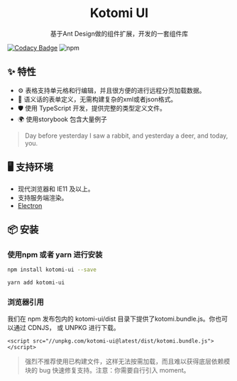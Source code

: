 <h1 align="center">Kotomi UI</h1>
<div align="center">基于Ant Design做的组件扩展，开发的一套组件库</div>


[![Codacy Badge](https://api.codacy.com/project/badge/Grade/e250572478fe40f18b4164d325c78176)](https://www.codacy.com/gh/Kotomi-Team/kotomi-ui?utm_source=github.com&amp;utm_medium=referral&amp;utm_content=Kotomi-Team/kotomi-ui&amp;utm_campaign=Badge_Grade) ![![npm](https://www.npmjs.com/package/kotomi-ui)](https://img.shields.io/npm/dw/kotomi-ui?label=npm)

## ✨ 特性

- ⚙️ 表格支持单元格和行编辑，并且很方便的进行远程分页加载数据。
- 🌈 语义话的表单定义，无需构建复杂的xml或者json格式。
- 🛡 使用 TypeScript 开发，提供完整的类型定义文件。
- 🌍 使用storybook 包含大量例子

> Day before yesterday I saw a rabbit, and yesterday a deer, and today, you.

## 🖥 支持环境

- 现代浏览器和 IE11 及以上。
- 支持服务端渲染。
- [Electron](http://electron.atom.io/)


## 📦 安装

### 使用npm 或者 yarn 进行安装

```bash
npm install kotomi-ui --save
```

```bash
yarn add kotomi-ui
```

### 浏览器引用

我们在 npm 发布包内的 kotomi-ui/dist 目录下提供了kotomi.bundle.js。你也可以通过 CDNJS， 或 UNPKG 进行下载。

```
<script src="//unpkg.com/kotomi-ui@latest/dist/kotomi.bundle.js"></script>
```

> 强烈不推荐使用已构建文件，这样无法按需加载，而且难以获得底层依赖模块的 bug 快速修复支持。注意：你需要自行引入 moment。


